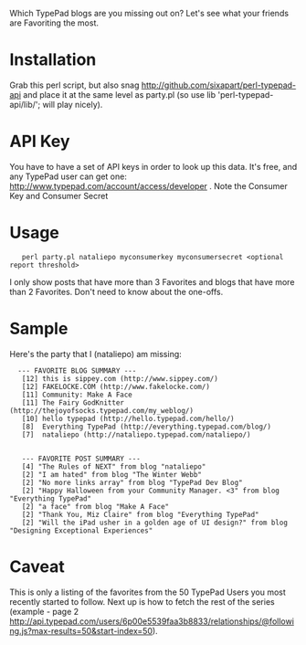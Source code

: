 Which TypePad blogs are you missing out on?  Let's see what your friends are Favoriting the most.


# Installation

Grab this perl script, but also snag http://github.com/sixapart/perl-typepad-api and place it at the same level as party.pl (so use lib 'perl-typepad-api/lib/'; will play nicely).


# API Key
You have to have a set of API keys in order to look up this data.  It's free, and any TypePad user can get one: http://www.typepad.com/account/access/developer . Note the Consumer Key and Consumer Secret


# Usage

       perl party.pl nataliepo myconsumerkey myconsumersecret <optional report threshold>
       
I only show posts that have more than 3 Favorites and blogs that have more than 2 Favorites.  Don't need to know about the one-offs.
       

# Sample

Here's the party that I (nataliepo) am missing:

      --- FAVORITE BLOG SUMMARY --- 
       [12] this is sippey.com (http://www.sippey.com/)
       [12] FAKELOCKE.COM (http://www.fakelocke.com/)
       [11] Community: Make A Face
       [11] The Fairy GodKnitter (http://thejoyofsocks.typepad.com/my_weblog/)
       [10] hello typepad (http://hello.typepad.com/hello/)
       [8]  Everything TypePad (http://everything.typepad.com/blog/)
       [7]  nataliepo (http://nataliepo.typepad.com/nataliepo/)
 
 
       --- FAVORITE POST SUMMARY --- 
       [4] "The Rules of NEXT" from blog "nataliepo"
       [2] "I am hated" from blog "The Winter Webb"
       [2] "No more links array" from blog "TypePad Dev Blog"
       [2] "Happy Halloween from your Community Manager. <3" from blog "Everything TypePad"
       [2] "a face" from blog "Make A Face"
       [2] "Thank You, Miz Claire" from blog "Everything TypePad"
       [2] "Will the iPad usher in a golden age of UI design?" from blog "Designing Exceptional Experiences" 


# Caveat
This is only a listing of the favorites from the 50 TypePad Users you most recently started to follow.  Next up is how to fetch the rest of the series (example - page 2 http://api.typepad.com/users/6p00e5539faa3b8833/relationships/@following.js?max-results=50&start-index=50).
